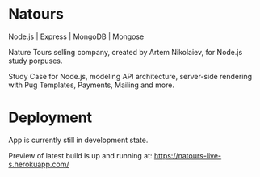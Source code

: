 # Natours

Node.js | Express | MongoDB | Mongose

Nature Tours selling company, created by Artem Nikolaiev, for Node.js study porpuses.

Study Case for Node.js, modeling API architecture, server-side rendering with Pug Templates, Payments, Mailing and more.

# Deployment

App is currently still in development state.

Preview of latest build is up and running at: https://natours-live-s.herokuapp.com/
